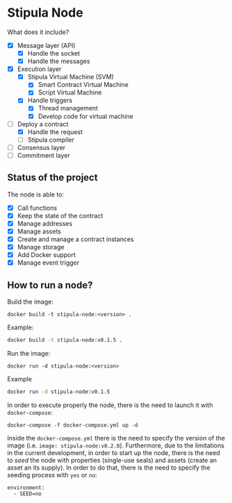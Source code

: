 # Stipula Node

What does it include?
- [x] Message layer (API)
  - [x] Handle the socket 
  - [x] Handle the messages
- [x] Execution layer
  - [x] Stipula Virtual Machine (SVM)
    - [x] Smart Contract Virtual Machine
    - [x] Script Virtual Machine
  - [x] Handle triggers
    - [x] Thread management
    - [x] Develop code for virtual machine
- [ ] Deploy a contract
  - [x] Handle the request 
  - [ ] Stipula compiler 
- [ ] Consensus layer
- [ ] Commitment layer

## Status of the project

The node is able to:
- [x] Call functions
- [x] Keep the state of the contract
- [x] Manage addresses
- [x] Manage assets
- [x] Create and manage a contract instances
- [x] Manage storage
- [x] Add Docker support
- [x] Manage event trigger

## How to run a node?

Build the image:
```
docker build -t stipula-node:<version> .
```

Example:
```bash
docker build -t stipula-node:v0.1.5 .
```

Run the image:
```
docker run -d stipula-node:<version>
```

Example
```bash
docker run -d stipula-node:v0.1.5
```

In order to execute properly the node, there is the need to launch it with `docker-compose`:
```
docker-compose -f docker-compose.yml up -d
```

Inside the `docker-compose.yml` there is the need to specify the version of the image (i.e. `image: stipula-node:v0.2.0`). Furthermore, due to the limitations in the current development, in order to start up the node, there is the need to *seed* the node with properties (single-use seals) and assets (create an asset an its supply). In order to do that, there is the need to specify the seeding process with `yes` or `no`:
```
environment:
  - SEED=no
```
